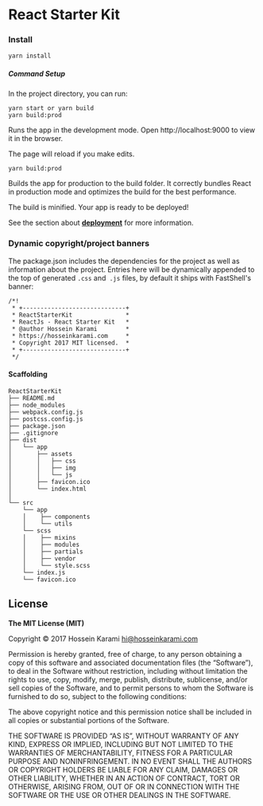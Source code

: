 # React Starter Kit
### Install
```
yarn install
```
##### Command Setup
In the project directory, you can run:
```
yarn start or yarn build
yarn build:prod
```
Runs the app in the development mode.
Open http://localhost:9000 to view it in the browser.

The page will reload if you make edits.
```
yarn build:prod
```
Builds the app for production to the build folder.
It correctly bundles React in production mode and optimizes the build for the best performance.

The build is minified.
Your app is ready to be deployed!

See the section about [**deployment**](https://github.com/facebookincubator/create-react-app/blob/master/packages/react-scripts/template/README.md#deployment) for more information.
### Dynamic copyright/project banners

The package.json includes the dependencies for the project as well as information about the project. Entries here will be dynamically appended to the top of generated `.css` and` .js` files, by default it ships with FastShell's banner:
```
/*!
 * +-----------------------------+
 * ReactStarterKit               *
 * ReactJs - React Starter Kit   *
 * @author Hossein Karami        *
 * https://hosseinkarami.com     *
 * Copyright 2017 MIT licensed.  *
 * +-----------------------------+
 */
```
#### Scaffolding
```
ReactStarterKit
├── README.md
├── node_modules
├── webpack.config.js
├── postcss.config.js
├── package.json
├── .gitignore
├── dist
│   └── app
│       ├── assets
│       │   ├── css
│       │   ├── img
│       │   └── js
│       ├── favicon.ico
│       └── index.html
│   
└── src
    └── app
    │    ├── components
    │    └── utils
    └── scss
    │    ├── mixins
    │    ├── modules
    │    ├── partials
    │    ├── vendor
    │    └── style.scss
    └── index.js
    └── favicon.ico
```
## License
**The MIT License (MIT)**

Copyright © 2017 Hossein Karami <hi@hosseinkarami.com>

Permission is hereby granted, free of charge, to any person obtaining a copy of this software and associated documentation files (the “Software”), to deal in the Software without restriction, including without limitation the rights to use, copy, modify, merge, publish, distribute, sublicense, and/or sell copies of the Software, and to permit persons to whom the Software is furnished to do so, subject to the following conditions:

The above copyright notice and this permission notice shall be included in all copies or substantial portions of the Software.

THE SOFTWARE IS PROVIDED “AS IS”, WITHOUT WARRANTY OF ANY KIND, EXPRESS OR IMPLIED, INCLUDING BUT NOT LIMITED TO THE WARRANTIES OF MERCHANTABILITY, FITNESS FOR A PARTICULAR PURPOSE AND NONINFRINGEMENT. IN NO EVENT SHALL THE AUTHORS OR COPYRIGHT HOLDERS BE LIABLE FOR ANY CLAIM, DAMAGES OR OTHER LIABILITY, WHETHER IN AN ACTION OF CONTRACT, TORT OR OTHERWISE, ARISING FROM, OUT OF OR IN CONNECTION WITH THE SOFTWARE OR THE USE OR OTHER DEALINGS IN THE SOFTWARE.